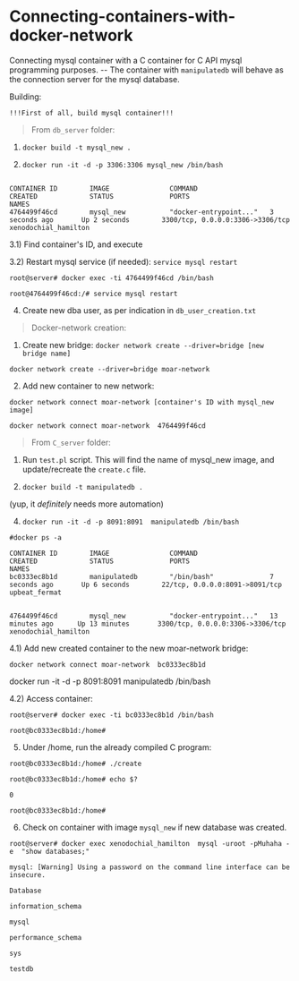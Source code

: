# Connecting-containers-with-docker-network

Connecting mysql container with a C container for C API mysql programming purposes.  -- The container with ``manipulatedb`` will behave as the connection server for the mysql database.

Building:


``!!!First of all, build mysql container!!!``

> From ``db_server`` folder: 


1) ``docker build -t mysql_new . ``

2) ``docker run -it -d -p 3306:3306 mysql_new /bin/bash ``


``` root@server# docker ps -a

CONTAINER ID        IMAGE               COMMAND                  CREATED             STATUS              PORTS                              NAMES
4764499f46cd        mysql_new           "docker-entrypoint..."   3 seconds ago       Up 2 seconds        3300/tcp, 0.0.0.0:3306->3306/tcp   xenodochial_hamilton
```



3.1)  Find container's ID, and execute

3.2)  Restart mysql service (if needed): ``service mysql restart``

``
root@server# docker exec -ti 4764499f46cd /bin/bash ``

`` root@4764499f46cd:/# service mysql restart `` 


4) Create new dba user, as per indication in ``db_user_creation.txt``



> Docker-network creation: 


1) Create new bridge:  ``docker network create --driver=bridge [new bridge name]``

 ``docker network create --driver=bridge moar-network``
 
2) Add new container to new network:

``docker network connect moar-network [container's ID with mysql_new image]`` 


 ``docker network connect moar-network  4764499f46cd``  
 

> From ``C_server`` folder:


1) Run ``test.pl`` script. This will find the name of mysql_new image, and update/recreate the ``create.c`` file. 


2) `` docker build -t manipulatedb . ``


(yup, it *definitely* needs more automation) 


4) ``docker run -it -d -p 8091:8091  manipulatedb /bin/bash ``   


```  
#docker ps -a  

CONTAINER ID        IMAGE               COMMAND                  CREATED             STATUS              PORTS                              NAMES
bc0333ec8b1d        manipulatedb        "/bin/bash"              7 seconds ago       Up 6 seconds        22/tcp, 0.0.0.0:8091->8091/tcp     upbeat_fermat 


4764499f46cd        mysql_new           "docker-entrypoint..."   13 minutes ago      Up 13 minutes       3300/tcp, 0.0.0.0:3306->3306/tcp   xenodochial_hamilton 
```


4.1) Add new created container to the new moar-network bridge: 


``docker network connect moar-network  bc0333ec8b1d ``  
   
   docker run -it -d -p 8091:8091 manipulatedb /bin/bash



4.2) Access container:  


```
root@server# docker exec -ti bc0333ec8b1d /bin/bash

root@bc0333ec8b1d:/home#
```



5) Under /home, run the already compiled C program: 


```
root@bc0333ec8b1d:/home# ./create 

root@bc0333ec8b1d:/home# echo $?

0 

root@bc0333ec8b1d:/home# 
```



6) Check on container with image ``mysql_new`` if new database was created.  


```
root@server# docker exec xenodochial_hamilton  mysql -uroot -pMuhaha -e  "show databases;"

mysql: [Warning] Using a password on the command line interface can be insecure. 

Database

information_schema

mysql

performance_schema

sys

testdb
```
